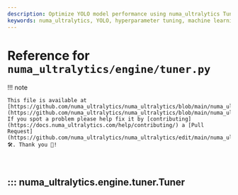 ```yaml
---
description: Optimize YOLO model performance using numa_ultralytics Tuner. Learn about systematic hyperparameter tuning for object detection, segmentation, classification, and tracking.
keywords: numa_ultralytics, YOLO, hyperparameter tuning, machine learning, deep learning, object detection, instance segmentation, image classification, pose estimation, multi-object tracking
---
```


# Reference for `numa_ultralytics/engine/tuner.py`

!!! note

    This file is available at [https://github.com/numa_ultralytics/numa_ultralytics/blob/main/numa_ultralytics/engine/tuner.py](https://github.com/numa_ultralytics/numa_ultralytics/blob/main/numa_ultralytics/engine/tuner.py). If you spot a problem please help fix it by [contributing](https://docs.numa_ultralytics.com/help/contributing/) a [Pull Request](https://github.com/numa_ultralytics/numa_ultralytics/edit/main/numa_ultralytics/engine/tuner.py) 🛠️. Thank you 🙏!

<br>

## ::: numa_ultralytics.engine.tuner.Tuner

<br><br>

